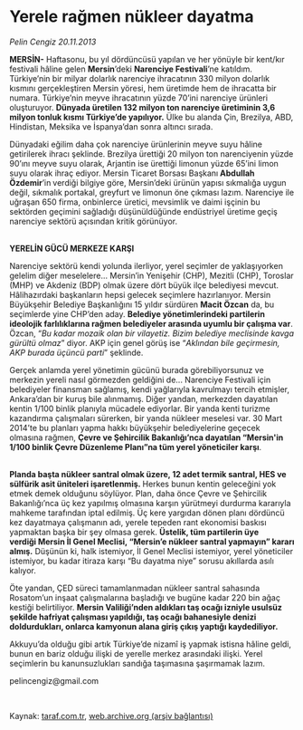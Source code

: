 # Yerele rağmen nükleer dayatma

*Pelin Cengiz 20.11.2013*

<div class="yazi"><p><b>MERSİN-</b> Haftasonu, bu yıl dördüncüsü yapılan ve her yönüyle bir kent/kır festivali hâline gelen <b>Mersin</b>’deki <b>Narenciye Festivali</b>’ne katıldım. Türkiye’nin bir milyar dolarlık narenciye ihracatının 330 milyon dolarlık kısmını gerçekleştiren Mersin yöresi, hem üretimde hem de ihracatta bir numara. Türkiye’nin meyve ihracatının yüzde 70’ini narenciye ürünleri oluşturuyor. <b>Dünyada üretilen 132 milyon ton narenciye üretiminin 3,6 milyon tonluk kısmı Türkiye’de yapılıyor.</b> Ülke bu alanda Çin, Brezilya, ABD, Hindistan, Meksika ve İspanya’dan sonra altıncı sırada.</p>
<p>Dünyadaki eğilim daha çok narenciye ürünlerinin meyve suyu hâline getirilerek ihracı şeklinde. Brezilya ürettiği 20 milyon ton narenciyenin yüzde 90’ını meyve suyu olarak, Arjantin ise ürettiği limonun yüzde 65’ini limon suyu olarak ihraç ediyor. Mersin Ticaret Borsası Başkanı<b> Abdullah Özdemir</b>’in<b> </b>verdiği bilgiye göre, Mersin’deki ürünün yapısı sıkmalığa uygun değil, sıkmalık portakal, greyfurt ve limonun öne çıkması lazım. Narenciye ile uğraşan 650 firma, onbinlerce üretici, mevsimlik ve daimi işçinin bu sektörden geçimini sağladığı düşünüldüğünde endüstriyel üretime geçiş narenciye sektörü açısından kritik görünüyor.</p>
<p><b><br/>YERELİN GÜCÜ MERKEZE KARŞI</b></p>
<p>Narenciye sektörü kendi yolunda ilerliyor, yerel seçimler de yaklaşıyorken gelelim diğer meselelere... Mersin’in Yenişehir (CHP), Mezitli (CHP), Toroslar (MHP) ve Akdeniz (BDP) olmak üzere dört büyük ilçe belediyesi mevcut. Hâlihazırdaki başkanların hepsi gelecek seçimlere hazırlanıyor. Mersin Büyükşehir Belediye Başkanlığını 15 yıldır sürdüren <b>Macit Özcan</b> da, bu seçimlerde yine CHP’den aday. <b>Belediye yönetimlerindeki partilerin ideolojik farlılıklarına rağmen belediyeler arasında uyumlu bir çalışma var</b>. Özcan, “<i>Bu kadar mozaik olan bir vilayetiz. Bizim belediye meclisinde kavga gürültü olmaz</i>” diyor. AKP için genel görüş ise “<i>Aklından bile geçirmesin, AKP burada üçüncü parti</i>” şeklinde.</p>
<p>Gerçek anlamda yerel yönetimin gücünü burada görebiliyorsunuz ve merkezin yereli nasıl görmezden geldiğini de... Narenciye Festivali için belediyeler finansman sağlamış, kendi yağlarıyla kavrulmayı tercih etmişler, Ankara’dan bir kuruş bile alınmamış. Diğer yandan, merkezden dayatılan kentin 1/100 binlik planıyla mücadele ediyorlar. Bir yanda kenti turizme kazandırma çalışmaları sürerken, bir yanda nükleer meselesi var. 30 Mart 2014’te bu planları yapma hakkı büyükşehir belediyelerine geçecek olmasına rağmen, <b>Çevre ve Şehircilik Bakanlığı’nca dayatılan “Mersin'in 1/100 binlik Çevre Düzenleme Planı”na tüm yerel yöneticiler karşı</b>.</p>
<p><b><br/>Planda başta nükleer santral olmak üzere, 12 adet termik santral, HES ve sülfürik asit üniteleri işaretlenmiş. </b>Herkes bunun kentin geleceğini yok etmek demek olduğunu söylüyor. Plan, daha önce Çevre ve Şehircilik Bakanlığı’nca üç kez yapılmış olmasına karşın yürütmeyi durdurma kararıyla mahkeme tarafından iptal edilmiş. Üç kere yargıdan dönen planı dördüncü kez dayatmaya çalışmanın adı, yerele tepeden rant ekonomisi baskısı yapmaktan başka bir şey olmasa gerek. <b>Üstelik, tüm partilerin üye verdiği</b><b> </b><b>Mersin İl Genel Meclisi, “Mersin’e nükleer santral yapmayın” kararı almış.</b> Düşünün ki, halk istemiyor, İl Genel Meclisi istemiyor, yerel yöneticiler istemiyor, bu kadar itiraza karşı “Bu dayatma niye” sorusu akıllarda asılı kalıyor.</p>
<p>Öte yandan, ÇED süreci tamamlanmadan nükleer santral sahasında Rosatom’un inşaat çalışmalarına başladığı ve bugüne kadar 220 bin ağaç kestiği belirtiliyor. <b>Mersin Valiliği’nden aldıkları taş ocağı izniyle usulsüz şekilde hafriyat çalışması yapıldığı, taş ocağı bahanesiyle denizi doldurdukları, onlarca kamyonun alana giriş çıkış yaptığı kaydediliyor. </b></p>
<p>Akkuyu’da olduğu gibi artık Türkiye’de nizamî iş yapmak istisna hâline geldi, bunun en bariz olduğu ilişki de yerelle merkez arasındaki ilişki. Yerel seçimlerin bu kanunsuzlukları sandığa taşımasına şaşırmamak lazım.<b><br/></b></p>
<p>pelincengiz@gmail.com</p>
<p> </p>
</div>

Kaynak: [taraf.com.tr](http://www.taraf.com.tr:80/pelin-cengiz/makale-yerele-ragmen-nukleer-dayatma.htm), [web.archive.org (arşiv bağlantısı)](http://web.archive.org/web/20131127054507/http://www.taraf.com.tr:80/pelin-cengiz/makale-yerele-ragmen-nukleer-dayatma.htm)
